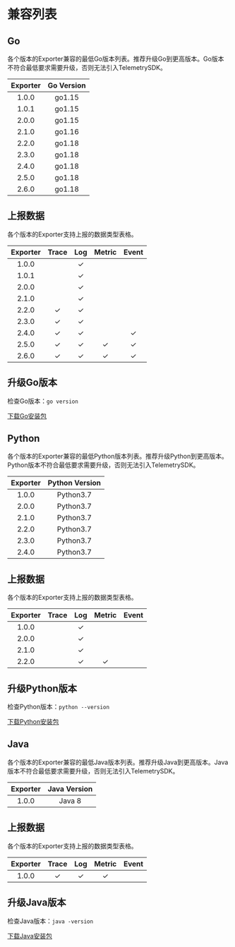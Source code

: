 # 兼容列表

## Go

各个版本的Exporter兼容的最低Go版本列表。推荐升级Go到更高版本。Go版本不符合最低要求需要升级，否则无法引入TelemetrySDK。

| Exporter | Go Version |
|:--------:|:----------:|
|  1.0.0   |   go1.15   |
|  1.0.1   |   go1.15   |
|  2.0.0   |   go1.15   |
|  2.1.0   |   go1.16   |
|  2.2.0   |   go1.18   |
|  2.3.0   |   go1.18   |
|  2.4.0   |   go1.18   |
|  2.5.0   |   go1.18   |
|  2.6.0   |   go1.18   |

## 上报数据

各个版本的Exporter支持上报的数据类型表格。

| Exporter | Trace | Log | Metric | Event |
|:--------:|:-----:|:---:|:------:|:-----:|
|  1.0.0   |       |  ✓  |        |       |
|  1.0.1   |       |  ✓  |        |       |
|  2.0.0   |       |  ✓  |        |       |
|  2.1.0   |       |  ✓  |        |       |
|  2.2.0   |   ✓   |  ✓  |        |       |
|  2.3.0   |   ✓   |  ✓  |        |       |
|  2.4.0   |   ✓   |  ✓  |        |   ✓   |
|  2.5.0   |   ✓   |  ✓  |   ✓    |   ✓   |
|  2.6.0   |   ✓   |  ✓  |   ✓    |   ✓   |

## 升级Go版本

检查Go版本：`go version`

[下载Go安装包](https://gomirrors.org/)

## Python

各个版本的Exporter兼容的最低Python版本列表。推荐升级Python到更高版本。Python版本不符合最低要求需要升级，否则无法引入TelemetrySDK。

| Exporter | Python Version |
|:--------:|:--------------:|
|  1.0.0   |   Python3.7    |
|  2.0.0   |   Python3.7    |
|  2.1.0   |   Python3.7    |
|  2.2.0   |   Python3.7    |
|  2.3.0   |   Python3.7    |
|  2.4.0   |   Python3.7    |

## 上报数据

各个版本的Exporter支持上报的数据类型表格。

| Exporter | Trace | Log | Metric | Event |
|:--------:|:-----:|:---:|:------:|:-----:|
|  1.0.0   |       |  ✓  |        |       |
|  2.0.0   |       |  ✓  |        |       |
|  2.1.0   |       |  ✓  |        |       |
|  2.2.0   |       |  ✓  |   ✓    |       |

## 升级Python版本

检查Python版本：`python --version`

[下载Python安装包](https://www.python.org/downloads/)

## Java

各个版本的Exporter兼容的最低Java版本列表。推荐升级Java到更高版本。Java版本不符合最低要求需要升级，否则无法引入TelemetrySDK。

| Exporter | Java Version |
|:--------:|:------------:|
|  1.0.0   |    Java 8    |

## 上报数据

各个版本的Exporter支持上报的数据类型表格。

| Exporter | Trace | Log | Metric | Event |
|:--------:|:-----:|:---:|:------:|:-----:|
|  1.0.0   |   ✓   |  ✓  |   ✓    |       |

## 升级Java版本

检查Java版本：`java -version`

[下载Java安装包](https://jdk.java.net/)